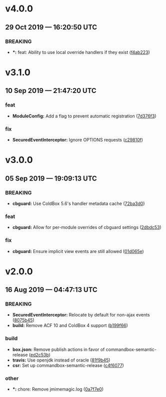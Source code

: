 # v4.0.0
## 29 Oct 2019 — 16:20:50 UTC

### BREAKING

+ __\*:__ feat: Ability to use local override handlers if they exist ([f4ab223](https://github.com/coldbox-modules/cbguard/commit/f4ab2231e3a3b7d52d8e31c79bafc348e08265e5))


# v3.1.0
## 10 Sep 2019 — 21:47:20 UTC

### feat

+ __ModuleConfig:__ Add a flag to prevent automatic registration ([7d376f3](https://github.com/coldbox-modules/cbguard/commit/7d376f341d2ba870fb16ff9d5d35a0800243a9ef))

### fix

+ __SecuredEventInterceptor:__ Ignore OPTIONS requests ([c29810f](https://github.com/coldbox-modules/cbguard/commit/c29810f680c1e6e4c42223ebf2f95f6d2d45ff2a))


# v3.0.0
## 05 Sep 2019 — 19:09:13 UTC

### BREAKING

+ __cbguard:__ Use ColdBox 5.6's handler metadata cache ([72ba3d0](https://github.com/coldbox-modules/cbguard/commit/72ba3d054cb74e39d073f1aded8207bf0c4d97ec))

### feat

+ __cbguard:__ Allow for per-module overrides of cbguard settings ([2dbdc53](https://github.com/coldbox-modules/cbguard/commit/2dbdc53ce61295275f4170868f49e8f8e7bb8bd6))

### fix

+ __cbguard:__ Ensure implicit view events are still allowed ([01d065e](https://github.com/coldbox-modules/cbguard/commit/01d065e349374762f3bba24341393c54baadf1d8))


# v2.0.0
## 16 Aug 2019 — 04:47:13 UTC

### BREAKING

+ __SecuredEventInterceptor:__ Relocate by default for non-ajax events ([8075b45](https://github.com/coldbox-modules/cbguard/commit/8075b458fc25f93a6816d2b2f1e9424df5236526))
+ __build:__ Remove ACF 10 and ColdBox 4 support ([b199f66](https://github.com/coldbox-modules/cbguard/commit/b199f66db81d66bc78d9a230b6f10c574f7eb239))

### build

+ __box.json:__ Remove publish actions in favor of commandbox-semantic-release
 ([ed2c53b](https://github.com/coldbox-modules/cbguard/commit/ed2c53b31b529b3b7f6b72282a2c5f98ca9e6006))
+ __travis:__ Use openjdk instead of oracle
 ([81f9b45](https://github.com/coldbox-modules/cbguard/commit/81f9b45a37f7486179436f1c5b49013f3eeadf02))
+ __csr:__ Set up commandbox-semantic-release
 ([c4f6077](https://github.com/coldbox-modules/cbguard/commit/c4f6077b0472bfb5dcdd83556c3f2fdcbe267be3))

### other

+ __\*:__ chore: Remove jmimemagic.log
 ([0a7f7e0](https://github.com/coldbox-modules/cbguard/commit/0a7f7e07a92994cc558ec612c3eda5d821f6c17a))
